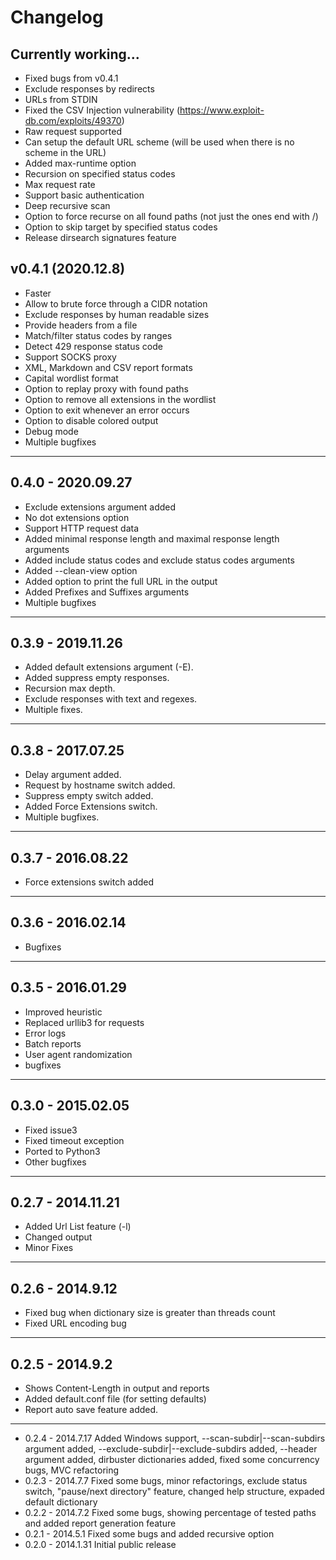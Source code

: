 # Changelog

Currently working...
---------
- Fixed bugs from v0.4.1
- Exclude responses by redirects
- URLs from STDIN
- Fixed the CSV Injection vulnerability (https://www.exploit-db.com/exploits/49370)
- Raw request supported
- Can setup the default URL scheme (will be used when there is no scheme in the URL)
- Added max-runtime option
- Recursion on specified status codes
- Max request rate
- Support basic authentication
- Deep recursive scan
- Option to force recurse on all found paths (not just the ones end with /)
- Option to skip target by specified status codes
- Release dirsearch signatures feature

v0.4.1 (2020.12.8)
---------
- Faster
- Allow to brute force through a CIDR notation
- Exclude responses by human readable sizes
- Provide headers from a file
- Match/filter status codes by ranges
- Detect 429 response status code
- Support SOCKS proxy
- XML, Markdown and CSV report formats
- Capital wordlist format
- Option to replay proxy with found paths
- Option to remove all extensions in the wordlist
- Option to exit whenever an error occurs
- Option to disable colored output
- Debug mode
- Multiple bugfixes

---------

0.4.0 - 2020.09.27
---------
- Exclude extensions argument added
- No dot extensions option
- Support HTTP request data
- Added minimal response length and maximal response length arguments
- Added include status codes and exclude status codes arguments
- Added --clean-view option
- Added option to print the full URL in the output
- Added Prefixes and Suffixes arguments
- Multiple bugfixes

---------

0.3.9 - 2019.11.26
---------
- Added default extensions argument (-E).
- Added suppress empty responses.
- Recursion max depth.
- Exclude responses with text and regexes.
- Multiple fixes.

---------

0.3.8 - 2017.07.25
---------
- Delay argument added.
- Request by hostname switch added.
- Suppress empty switch added.
- Added Force Extensions switch.
- Multiple bugfixes.

---------

0.3.7 - 2016.08.22
---------
- Force extensions switch added

---------

0.3.6 - 2016.02.14
---------
- Bugfixes

---------

0.3.5 - 2016.01.29
---------
- Improved heuristic
- Replaced urllib3 for requests 
- Error logs
- Batch reports 
- User agent randomization 
- bugfixes

---------

0.3.0 - 2015.02.05
---------
- Fixed issue3
- Fixed timeout exception
- Ported to Python3
- Other bugfixes

---------

0.2.7 - 2014.11.21
---------
- Added Url List feature (-l)
- Changed output
- Minor Fixes

---------

0.2.6 - 2014.9.12
---------
- Fixed bug when dictionary size is greater than threads count
- Fixed URL encoding bug

---------

0.2.5 - 2014.9.2
---------
- Shows Content-Length in output and reports
- Added default.conf file (for setting defaults)
- Report auto save feature added.

---------

- 0.2.4 - 2014.7.17 Added Windows support, --scan-subdir|--scan-subdirs argument added, --exclude-subdir|--exclude-subdirs added, --header argument added, dirbuster dictionaries added, fixed some concurrency bugs, MVC refactoring
- 0.2.3 - 2014.7.7 Fixed some bugs, minor refactorings, exclude status switch, "pause/next directory" feature, changed help structure, expaded default dictionary
- 0.2.2 - 2014.7.2 Fixed some bugs, showing percentage of tested paths and added report generation feature
- 0.2.1 - 2014.5.1 Fixed some bugs and added recursive option
- 0.2.0 - 2014.1.31 Initial public release
